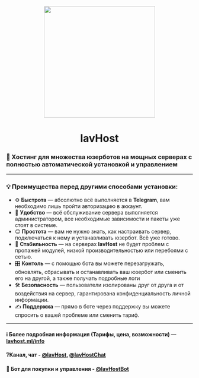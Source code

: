 <div align="center">

  <img src="https://user-images.githubusercontent.com/67208948/169312453-948f0cd1-7324-412f-ab69-faa48b10adf4.png" width="300"/>

# lavHost

</div>

### 🚀 Хостинг для множества юзерботов на мощных серверах с полностью автоматической установкой и управлением
  
<hr>

### 💡 Преимущества перед другими способами установки:
- ⚙️ **Быстрота** — абсолютно всё выполняется в **Telegram**, вам необходимо лишь пройти авторизацию в аккаунт.
- 💾 **Удобство** — всё обслуживание сервера выполняется администратором, все необходимые зависимости и пакеты уже стоят в системе.
- 😌 **Простота** — вам не нужно знать, как настраивать сервер, подключаться к нему и устанавливать юзербот. Всё уже готово.
- 📡 **Стабильность** — на серверах **lavHost** не будет проблем с пропажей модулей, низкой производительностью или перебоями с сетью.
- 🎛 **Контоль** — с помощью бота вы можете перезагружать, обновлять, сбрасывать и останавливать ваш юзербот или сменить его на другой, а также получать подробные логи
- 🛠 **Безопасность** — пользователи изолированы друг от друга и от воздействия на сервер, гарантирована конфиденциальность личной информации.
- ✍️ **Поддержка** — прямо в боте через поддержку вы можете спросить о вашей проблеме или сменить тариф.

<hr>

#### ℹ️ Более подробная информация (Тарифы, цена, возможности) — [lavhost.ml/info](https://lavhost.ml/info)
#### ❔Канал, чат - [@lavHost](https://t.me/lavHost), [@lavHostChat](https://t.me/lavHostChat)
#### 📲 Бот для покупки и управления - [@lavHostBot](https://t.me/lavHostBot)

